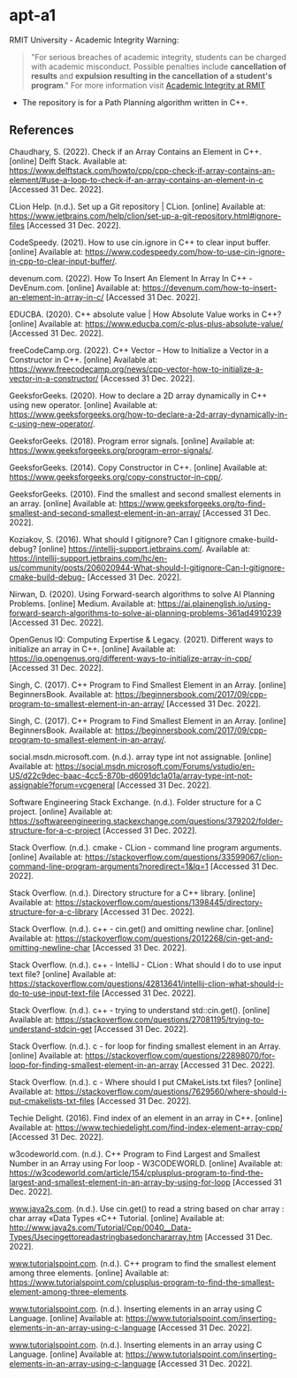 # apt-a1

RMIT University - Academic Integrity Warning:
> "For serious breaches of academic integrity, students can be charged with academic misconduct. Possible penalties include **cancellation of results** and **expulsion resulting in the cancellation of a student's program**."
For more information visit [Academic Integrity at RMIT](https://www.rmit.edu.au/students/my-course/assessment-results/academic-integrity)

- The repository is for a Path Planning algorithm written in C++.

## References

Chaudhary, S. (2022). Check if an Array Contains an Element in C++. [online] Delft Stack. Available at: https://www.delftstack.com/howto/cpp/cpp-check-if-array-contains-an-element/#use-a-loop-to-check-if-an-array-contains-an-element-in-c [Accessed 31 Dec. 2022].

CLion Help. (n.d.). Set up a Git repository | CLion. [online] Available at: https://www.jetbrains.com/help/clion/set-up-a-git-repository.html#ignore-files [Accessed 31 Dec. 2022].

CodeSpeedy. (2021). How to use cin.ignore in C++ to clear input buffer. [online] Available at: https://www.codespeedy.com/how-to-use-cin-ignore-in-cpp-to-clear-input-buffer/.

devenum.com. (2022). How To Insert An Element In Array In C++ - DevEnum.com. [online] Available at: https://devenum.com/how-to-insert-an-element-in-array-in-c/ [Accessed 31 Dec. 2022].

EDUCBA. (2020). C++ absolute value | How Absolute Value works in C++? [online] Available at: https://www.educba.com/c-plus-plus-absolute-value/ [Accessed 31 Dec. 2022].

freeCodeCamp.org. (2022). C++ Vector – How to Initialize a Vector in a Constructor in C++. [online] Available at: https://www.freecodecamp.org/news/cpp-vector-how-to-initialize-a-vector-in-a-constructor/ [Accessed 31 Dec. 2022].

GeeksforGeeks. (2020). How to declare a 2D array dynamically in C++ using new operator. [online] Available at: https://www.geeksforgeeks.org/how-to-declare-a-2d-array-dynamically-in-c-using-new-operator/.

GeeksforGeeks. (2018). Program error signals. [online] Available at: https://www.geeksforgeeks.org/program-error-signals/.

GeeksforGeeks. (2014). Copy Constructor in C++. [online] Available at: https://www.geeksforgeeks.org/copy-constructor-in-cpp/.

GeeksforGeeks. (2010). Find the smallest and second smallest elements in an array. [online] Available at: https://www.geeksforgeeks.org/to-find-smallest-and-second-smallest-element-in-an-array/ [Accessed 31 Dec. 2022].

Koziakov, S. (2016). What should I gitignore? Can I gitignore cmake-build-debug? [online] https://intellij-support.jetbrains.com/. Available at: https://intellij-support.jetbrains.com/hc/en-us/community/posts/206020944-What-should-I-gitignore-Can-I-gitignore-cmake-build-debug- [Accessed 31 Dec. 2022].

Nirwan, D. (2020). Using Forward-search algorithms to solve AI Planning Problems. [online] Medium. Available at: https://ai.plainenglish.io/using-forward-search-algorithms-to-solve-ai-planning-problems-361ad4910239 [Accessed 31 Dec. 2022].

OpenGenus IQ: Computing Expertise & Legacy. (2021). Different ways to initialize an array in C++. [online] Available at: https://iq.opengenus.org/different-ways-to-initialize-array-in-cpp/ [Accessed 31 Dec. 2022].

Singh, C. (2017). C++ Program to Find Smallest Element in an Array. [online] BeginnersBook. Available at: https://beginnersbook.com/2017/09/cpp-program-to-smallest-element-in-an-array/ [Accessed 31 Dec. 2022].

Singh, C. (2017). C++ Program to Find Smallest Element in an Array. [online] BeginnersBook. Available at: https://beginnersbook.com/2017/09/cpp-program-to-smallest-element-in-an-array/.

social.msdn.microsoft.com. (n.d.). array type int not assignable. [online] Available at: https://social.msdn.microsoft.com/Forums/vstudio/en-US/d22c9dec-baac-4cc5-870b-d6091dc1a01a/array-type-int-not-assignable?forum=vcgeneral [Accessed 31 Dec. 2022].

Software Engineering Stack Exchange. (n.d.). Folder structure for a C project. [online] Available at: https://softwareengineering.stackexchange.com/questions/379202/folder-structure-for-a-c-project [Accessed 31 Dec. 2022].

Stack Overflow. (n.d.). cmake - CLion - command line program arguments. [online] Available at: https://stackoverflow.com/questions/33599067/clion-command-line-program-arguments?noredirect=1&lq=1 [Accessed 31 Dec. 2022].

Stack Overflow. (n.d.). Directory structure for a C++ library. [online] Available at: https://stackoverflow.com/questions/1398445/directory-structure-for-a-c-library [Accessed 31 Dec. 2022].

Stack Overflow. (n.d.). c++ - cin.get() and omitting newline char. [online] Available at: https://stackoverflow.com/questions/2012268/cin-get-and-omitting-newline-char [Accessed 31 Dec. 2022].

Stack Overflow. (n.d.). c++ - IntelliJ - CLion : What should I do to use input text file? [online] Available at: https://stackoverflow.com/questions/42813641/intellij-clion-what-should-i-do-to-use-input-text-file [Accessed 31 Dec. 2022].

Stack Overflow. (n.d.). c++ - trying to understand std::cin.get(). [online] Available at: https://stackoverflow.com/questions/27081195/trying-to-understand-stdcin-get [Accessed 31 Dec. 2022].

Stack Overflow. (n.d.). c - for loop for finding smallest element in an Array. [online] Available at: https://stackoverflow.com/questions/22898070/for-loop-for-finding-smallest-element-in-an-array [Accessed 31 Dec. 2022].

Stack Overflow. (n.d.). c - Where should I put CMakeLists.txt files? [online] Available at: https://stackoverflow.com/questions/7629560/where-should-i-put-cmakelists-txt-files [Accessed 31 Dec. 2022].

Techie Delight. (2016). Find index of an element in an array in C++. [online] Available at: https://www.techiedelight.com/find-index-element-array-cpp/ [Accessed 31 Dec. 2022].

w3codeworld.com. (n.d.). C++ Program to Find Largest and Smallest Number in an Array using For loop - W3CODEWORLD. [online] Available at: https://w3codeworld.com/article/154/cplusplus-program-to-find-the-largest-and-smallest-element-in-an-array-by-using-for-loop [Accessed 31 Dec. 2022].

www.java2s.com. (n.d.). Use cin.get() to read a string based on char array : char array «Data Types «C++ Tutorial. [online] Available at: http://www.java2s.com/Tutorial/Cpp/0040__Data-Types/Usecingettoreadastringbasedonchararray.htm [Accessed 31 Dec. 2022].

www.tutorialspoint.com. (n.d.). C++ program to find the smallest element among three elements. [online] Available at: https://www.tutorialspoint.com/cplusplus-program-to-find-the-smallest-element-among-three-elements.

www.tutorialspoint.com. (n.d.). Inserting elements in an array using C Language. [online] Available at: https://www.tutorialspoint.com/inserting-elements-in-an-array-using-c-language [Accessed 31 Dec. 2022].

www.tutorialspoint.com. (n.d.). Inserting elements in an array using C Language. [online] Available at: https://www.tutorialspoint.com/inserting-elements-in-an-array-using-c-language [Accessed 31 Dec. 2022].
